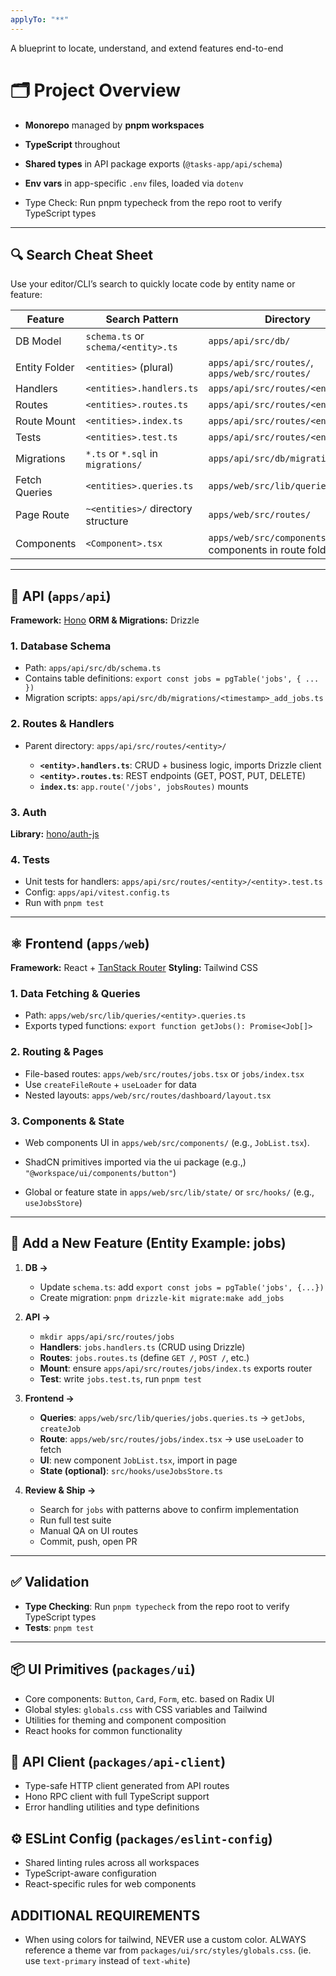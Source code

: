 ```yaml
---
applyTo: "**"
---
```

A blueprint to locate, understand, and extend features end-to-end

# 🗂️ Project Overview

* **Monorepo** managed by **pnpm workspaces**
* **TypeScript** throughout
* **Shared types** in API package exports (`@tasks-app/api/schema`)
* **Env vars** in app-specific `.env` files, loaded via `dotenv`

* Type Check: Run pnpm typecheck from the repo root to verify TypeScript types

---

## 🔍 Search Cheat Sheet

Use your editor/CLI’s search to quickly locate code by entity name or feature:

| Feature       | Search Pattern                         | Directory                                      |
| ------------- | -------------------------------------- | ---------------------------------------------- |
| DB Model      | `schema.ts` or `schema/<entity>.ts`    | `apps/api/src/db/`                             |
| Entity Folder | `<entities>` (plural)                  | `apps/api/src/routes/`, `apps/web/src/routes/` |
| Handlers      | `<entities>.handlers.ts`               | `apps/api/src/routes/<entities>/`              |
| Routes        | `<entities>.routes.ts`                 | `apps/api/src/routes/<entities>/`              |
| Route Mount   | `<entities>.index.ts`                  | `apps/api/src/routes/<entities>/`              |
| Tests         | `<entities>.test.ts`                   | `apps/api/src/routes/<entities>/`              |
| Migrations    | `*.ts` or `*.sql` in `migrations/`     | `apps/api/src/db/migrations/`                  |
| Fetch Queries | `<entities>.queries.ts`                | `apps/web/src/lib/queries/`                    |
| Page Route    | `~<entities>/` directory structure     | `apps/web/src/routes/`                         |
| Components    | `<Component>.tsx`                      | `apps/web/src/components/`, entity components in route folders |

---

## 🧩 API (`apps/api`)

**Framework:** [Hono](https://hono.dev)
**ORM & Migrations:** Drizzle

### 1. Database Schema

* Path: `apps/api/src/db/schema.ts`
* Contains table definitions: `export const jobs = pgTable('jobs', { ... })`
* Migration scripts: `apps/api/src/db/migrations/<timestamp>_add_jobs.ts`

### 2. Routes & Handlers

* Parent directory: `apps/api/src/routes/<entity>/`

  * **`<entity>.handlers.ts`**: CRUD + business logic, imports Drizzle client
  * **`<entity>.routes.ts`**: REST endpoints (GET, POST, PUT, DELETE)
  * **`index.ts`**: `app.route('/jobs', jobsRoutes)` mounts

### 3. Auth

**Library:** [hono/auth-js](https://www.npmjs.com/package/@hono/auth-js)


### 4. Tests

* Unit tests for handlers: `apps/api/src/routes/<entity>/<entity>.test.ts`
* Config: `apps/api/vitest.config.ts`
* Run with `pnpm test`

---

## ⚛️ Frontend (`apps/web`)

**Framework:** React + [TanStack Router](https://tanstack.com/router)
**Styling:** Tailwind CSS

### 1. Data Fetching & Queries

* Path: `apps/web/src/lib/queries/<entity>.queries.ts`
* Exports typed functions: `export function getJobs(): Promise<Job[]>`

### 2. Routing & Pages

* File-based routes: `apps/web/src/routes/jobs.tsx` or `jobs/index.tsx`
* Use `createFileRoute` + `useLoader` for data
* Nested layouts: `apps/web/src/routes/dashboard/layout.tsx`

### 3. Components & State

* Web components UI in `apps/web/src/components/` (e.g., `JobList.tsx`). 
* ShadCN primitives imported via the ui package (e.g.,) `"@workspace/ui/components/button"`)

* Global or feature state in `apps/web/src/lib/state/` or `src/hooks/` (e.g., `useJobsStore`)

---

## 🚀 Add a New Feature (Entity Example: **jobs**)

1. **DB →**

   * Update `schema.ts`: add `export const jobs = pgTable('jobs', {...})`
   * Create migration: `pnpm drizzle-kit migrate:make add_jobs`

2. **API →**

   * `mkdir apps/api/src/routes/jobs`
   * **Handlers**: `jobs.handlers.ts` (CRUD using Drizzle)
   * **Routes**: `jobs.routes.ts` (define `GET /`, `POST /`, etc.)
   * **Mount**: ensure `apps/api/src/routes/jobs/index.ts` exports router
   * **Test**: write `jobs.test.ts`, run `pnpm test`

3. **Frontend →**

   * **Queries**: `apps/web/src/lib/queries/jobs.queries.ts` → `getJobs`, `createJob`
   * **Route**: `apps/web/src/routes/jobs/index.tsx` → use `useLoader` to fetch
   * **UI**: new component `JobList.tsx`, import in page
   * **State (optional)**: `src/hooks/useJobsStore.ts`

4. **Review & Ship →**

   * Search for `jobs` with patterns above to confirm implementation
   * Run full test suite
   * Manual QA on UI routes
   * Commit, push, open PR

---

## ✅ Validation

* **Type Checking**: Run `pnpm typecheck` from the repo root to verify TypeScript types
* **Tests**: `pnpm test`
  
---

## 📦 UI Primitives (`packages/ui`)

* Core components: `Button`, `Card`, `Form`, etc. based on Radix UI
* Global styles: `globals.css` with CSS variables and Tailwind
* Utilities for theming and component composition
* React hooks for common functionality

## 🔧 API Client (`packages/api-client`)

* Type-safe HTTP client generated from API routes
* Hono RPC client with full TypeScript support
* Error handling utilities and type definitions

## ⚙️ ESLint Config (`packages/eslint-config`)

* Shared linting rules across all workspaces
* TypeScript-aware configuration
* React-specific rules for web components

## ADDITIONAL REQUIREMENTS
* When using colors for tailwind, NEVER use a custom color. ALWAYS reference a theme var from `packages/ui/src/styles/globals.css`. (ie. use `text-primary` instead of `text-white`)
